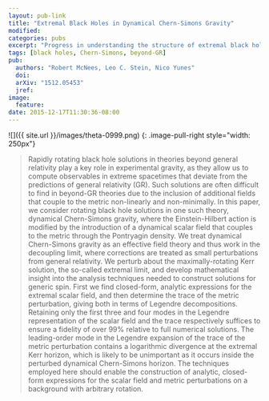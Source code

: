 ```yaml
---
layout: pub-link
title: "Extremal Black Holes in Dynamical Chern-Simons Gravity"
modified:
categories: pubs
excerpt: "Progress in understanding the structure of extremal black holes in Chern-Simons"
tags: [black holes, Chern-Simons, beyond-GR]
pub:
  authors: "Robert McNees, Leo C. Stein, Nico Yunes"
  doi:
  arXiv: "1512.05453"
  jref:
image:
  feature:
date: 2015-12-17T11:30:36-08:00
---
```


![]({{ site.url }}/images/theta-0999.png)
{: .image-pull-right style="width: 250px"}
> Rapidly rotating black hole solutions in theories beyond general
> relativity play a key role in experimental gravity, as they allow us
> to compute observables in extreme spacetimes that deviate from the
> predictions of general relativity (GR).  Such solutions are often
> difficult to find in beyond-GR theories due to the inclusion of
> additional fields that couple to the metric non-linearly and
> non-minimally.  In this paper, we consider rotating black hole
> solutions in one such theory, dynamical Chern-Simons gravity, where
> the Einstein-Hilbert action is modified by the introduction of a
> dynamical scalar field that couples to the metric through the
> Pontryagin density.  We treat dynamical Chern-Simons gravity as an
> effective field theory and thus work in the decoupling limit, where
> corrections are treated as small perturbations from general
> relativity.  We perturb about the maximally-rotating Kerr solution,
> the so-called extremal limit, and develop mathematical insight into
> the analysis techniques needed to construct solutions for generic
> spin.  First we find closed-form, analytic expressions for the
> extremal scalar field, and then determine the trace of the metric
> perturbation, giving both in terms of Legendre decompositions.
> Retaining only the first three and four modes in the Legendre
> representation of the scalar field and the trace respectively
> suffices to ensure a fidelity of over 99% relative to full numerical
> solutions.  The leading-order mode in the Legendre expansion of the
> trace of the metric perturbation contains a logarithmic divergence
> at the extremal Kerr horizon, which is likely to be unimportant as
> it occurs inside the perturbed dynamical Chern-Simons horizon.  The
> techniques employed here should enable the construction of analytic,
> closed-form expressions for the scalar field and metric
> perturbations on a background with arbitrary rotation.
